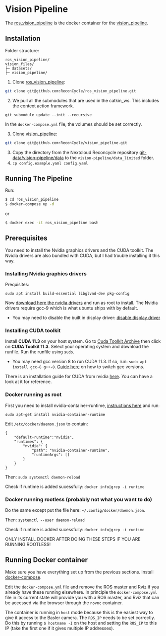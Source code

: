 # Vision Pipeline

The [ros_vision_pipeline](https://github.com/ReconCycle/ros_vision_pipeline) is the docker container for the [vision_pipeline](https://github.com/ReconCycle/vision_pipeline).

## Installation

Folder structure:
```
ros_vision_pipeline/
vision_files/
├─ datasets/
├─ vision_pipeline/
```

1. Clone [ros_vision_pipeline](https://github.com/ReconCycle/ros_vision_pipeline):
```bash
git clone git@github.com:ReconCycle/ros_vision_pipeline.git
```
2. We pull all the submodules that are used in the catkin_ws. This includes the context action framework.
```
git submodule update --init --recursive
```

In the `docker-compose.yml` file, the volumes should be set correctly.

3. Clone [vision_pipeline](https://github.com/ReconCycle/vision_pipeline):
```bash
git clone git@github.com:ReconCycle/vision_pipeline.git
```

3. Copy the directory from the Nextcloud Reconcycle repository [git-data/vision-pipeline/data](https://cloud.reconcycle.eu/f/21297) to the `vision-pipeline/data_limited` folder.
4. `cp config.example.yaml config.yaml`

## Running The Pipeline

Run:
```bash
$ cd ros_vision_pipeline
$ docker-compose up -d
```

or
```bash
$ docker exec -it ros_vision_pipeline bash
```


## Prerequisites

You need to install the Nvidia graphics drivers and the CUDA toolkit. The Nvidia drivers are also bundled with CUDA, but I had trouble installing it this way.

### Installing Nvidia graphics drivers

Prequisites:
```
sudo apt install build-essential libglvnd-dev pkg-config
```
Now [download here the nvidia drivers](https://www.nvidia.com/Download/index.aspx) and run as root to install. The Nvidia drivers require gcc-9 which is what ubuntu ships with by default.

- You may need to disable the built in display driver: [disable display driver](https://docs.nvidia.com/cuda/cuda-installation-guide-linux/index.html#runfile-nouveau)

### Installing CUDA toolkit

Install **CUDA 11.3** on your host system. Go to [Cuda Toolkit Archive](https://developer.nvidia.com/cuda-toolkit-archive) then click on **CUDA Toolkit 11.3**. Select your operating system and download the runfile. Run the runfile using `sudo`.

- You may need gcc version 8 to run CUDA 11.3. If so, run: `sudo apt install gcc-8 g++-8`. [Guide here](https://linuxize.com/post/how-to-install-gcc-on-ubuntu-20-04/) on how to switch gcc versions.

There is an installation guide for CUDA from nvidia [here](https://docs.nvidia.com/cuda/cuda-installation-guide-linux/index.html#runfile-installation). You can have a look at it for reference.

### Docker running as root

First you need to install nvidia-container-runtime, [instructions here](https://nvidia.github.io/nvidia-container-runtime/) and run:
```
sudo apt-get install nvidia-container-runtime
```

Edit `/etc/docker/daemon.json` to contain:

```
{
    "default-runtime":"nvidia",
    "runtimes": {
        "nvidia": {
            "path": "nvidia-container-runtime",
            "runtimeArgs": []
        }
    }
}
```

Then: `sudo systemctl daemon-reload`

Check if runtime is added sucessfully:
`docker info|grep -i runtime`

### Docker running rootless (probably not what you want to do)

Do the same except put the file here: `~/.config/docker/daemon.json`.

Then: `systemctl --user daemon-reload`

Check if runtime is added sucessfully:
`docker info|grep -i runtime`

ONLY INSTALL DOCKER AFTER DOING THESE STEPS IF YOU ARE RUNNING ROOTLESS!

## Running Docker container

Make sure you have everything set up from the previous sections. Install [docker-compose](https://docs.docker.com/compose/install/).

Edit the `docker-compose.yml` file and remove the ROS master and Rviz if you already have these running elsewhere. In principle the `docker-compose.yml` file in its current state will provide you with a ROS master, and Rviz that can be accessed via the browser through the `novnc` container.

The container is running in `host` mode because this is the easiest way to give it access to the Basler camera. The `ROS_IP` needs to be set correctly. Do this by running `$ hostname -I` on the host and setting the `ROS_IP` to this IP (take the first one if it gives multiple IP addresses).